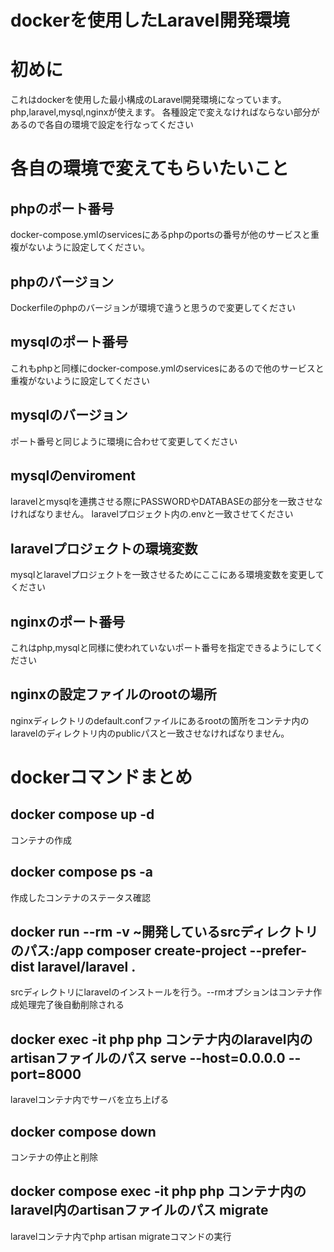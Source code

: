 # dockerを使用したLaravel開発環境

# 初めに
これはdockerを使用した最小構成のLaravel開発環境になっています。
php,laravel,mysql,nginxが使えます。
各種設定で変えなければならない部分があるので各自の環境で設定を行なってください

# 各自の環境で変えてもらいたいこと
## phpのポート番号
docker-compose.ymlのservicesにあるphpのportsの番号が他のサービスと重複がないように設定してください。
## phpのバージョン
Dockerfileのphpのバージョンが環境で違うと思うので変更してください
## mysqlのポート番号
これもphpと同様にdocker-compose.ymlのservicesにあるので他のサービスと重複がないように設定してください
## mysqlのバージョン
ポート番号と同じように環境に合わせて変更してください
## mysqlのenviroment
laravelとmysqlを連携させる際にPASSWORDやDATABASEの部分を一致させなければなりません。
laravelプロジェクト内の.envと一致させてください
## laravelプロジェクトの環境変数
mysqlとlaravelプロジェクトを一致させるためにここにある環境変数を変更してください
## nginxのポート番号
これはphp,mysqlと同様に使われていないポート番号を指定できるようにしてください
## nginxの設定ファイルのrootの場所
nginxディレクトリのdefault.confファイルにあるrootの箇所をコンテナ内のlaravelのディレクトリ内のpublicパスと一致させなければなりません。

# dockerコマンドまとめ
## docker compose up -d
コンテナの作成
## docker compose ps -a
作成したコンテナのステータス確認
## docker run --rm -v ~開発しているsrcディレクトリのパス:/app composer create-project --prefer-dist laravel/laravel .
srcディレクトリにlaravelのインストールを行う。--rmオプションはコンテナ作成処理完了後自動削除される
## docker exec -it php php コンテナ内のlaravel内のartisanファイルのパス serve --host=0.0.0.0 --port=8000
laravelコンテナ内でサーバを立ち上げる
## docker compose down
コンテナの停止と削除
## docker compose exec -it php php コンテナ内のlaravel内のartisanファイルのパス migrate
laravelコンテナ内でphp artisan migrateコマンドの実行
